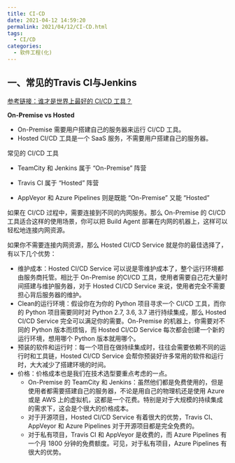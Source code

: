 ```yaml
---
title: CI-CD
date: 2021-04-12 14:59:20
permalink: 2021/04/12/CI-CD.html
tags:
  - CI/CD
categories:
  - 软件工程(化)
---
```


## 一、常见的Travis CI与Jenkins

[参考链接：谁才是世界上最好的 CI/CD 工具？](https://zhuanlan.zhihu.com/p/67805669)

**On-Premise vs Hosted**

- On-Premise 需要用户搭建自己的服务器来运行 CI/CD 工具。
- Hosted CI/CD 工具是一个 SaaS 服务，不需要用户搭建自己的服务器。

常见的 CI/CD 工具

- TeamCity 和 Jenkins 属于 “On-Premise” 阵营

- Travis CI 属于 “Hosted” 阵营

- AppVeyor 和 Azure Pipelines 则是既能 “On-Premise” 又能 “Hosted” 

如果在 CI/CD 过程中，需要连接到不同的内网服务。那么 On-Premise 的 CI/CD 工具适合这样的使用场景，你可以把 Build Agent 部署在内网的机器上，这样可以轻松地连接内网资源。

如果你不需要连接内网资源，那么 Hosted CI/CD Service 就是你的最佳选择了，有以下几个优势：

- 维护成本：Hosted CI/CD Service 可以说是零维护成本了，整个运行环境都由服务商托管。相比于 On-Premise 的CI/CD 工具，使用者需要自己花大量时间搭建与维护服务器，对于 Hosted CI/CD Service 来说，使用者完全不需要担心背后服务器的维护。
- Clean的运行环境：假设你在为你的 Python 项目寻求一个 CI/CD 工具，而你的 Python 项目需要同时对 Python 2.7, 3.6, 3.7 进行持续集成，那么 Hosted CI/CD Service 完全可以满足你的需要。On-Premise 的机器上，你需要对不同的 Python 版本而烦恼，而 Hosted CI/CD Service 每次都会创建一个新的运行环境，想用哪个 Python 版本就用哪个。
- 预装的软件和运行时：每一个项目在做持续集成时，往往会需要依赖不同的运行时和工具链，Hosted CI/CD Service 会帮你预装好许多常用的软件和运行时，大大减少了搭建环境的时间。
- 价格：价格成本也是我们在技术选型要重点考虑的一点。
  - On-Premise 的 TeamCity 和 Jenkins：虽然他们都是免费使用的，但是使用者都需要搭建自己的服务器，不论是用自己的物理机还是使用 Azure 或是 AWS 上的虚拟机，这都是一个花费。特别是对于大规模的持续集成的需求下，这会是个很大的价格成本。
  - 对于开源项目，Hosted CI/CD Service 有着很大的优势，Travis CI、AppVeyor 和 Azure Pipelines 对于开源项目都是完全免费的。
  - 对于私有项目，Travis CI 和 AppVeyor 是收费的，而 Azure Pipelines 有一个月 1800 分钟的免费额度。可见，对于私有项目，Azure Pipelines 有很大的优势。